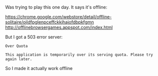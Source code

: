 Was trying to play this one day. It says it's offline:

https://chrome.google.com/webstore/detail/offline-solitaire/ojldfpglenpceffckkjhajofdbpkfgmn
http://offlinebrowsergames.appspot.com/index.html

But I got a 503 error server:
```
Over Quota

This application is temporarily over its serving quota. Please try again later.
```

So I made it actually work offline


